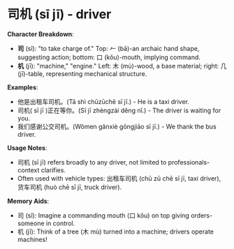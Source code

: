 # **司机 (sī jī) - driver**

**Character Breakdown**:  
- **司** (sī): "to take charge of." Top: 𠂉 (bā)-an archaic hand shape, suggesting action; bottom: 口 (kǒu)-mouth, implying command.  
- **机** (jī): "machine," "engine." Left: 木 (mù)-wood, a base material; right: 几 (jī)-table, representing mechanical structure.

**Examples**:  
- 他是出租车司机。(Tā shì chūzūchē sī jī.) - He is a taxi driver.  
- 司机( sī jī )正在等你。(Sī jī zhèngzài děng nǐ.) - The driver is waiting for you.  
- 我们感谢公交司机。(Wǒmen gǎnxiè gōngjiāo sī jī.) - We thank the bus driver.

**Usage Notes**:  
- 司机 (sī jī) refers broadly to any driver, not limited to professionals-context clarifies.  
- Often used with vehicle types: 出租车司机 (chū zū chē sī jī, taxi driver), 货车司机 (huò chē sī jī, truck driver).

**Memory Aids**:  
- 司 (sī): Imagine a commanding mouth (口 kǒu) on top giving orders-someone in control.  
- 机 (jī): Think of a tree (木 mù) turned into a machine; drivers operate machines!